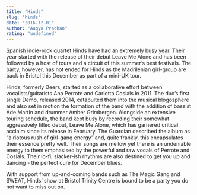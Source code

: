 ```yaml
---
title: "Hinds"
slug: "hinds"
date: "2016-12-01"
author: "Aagya Pradhan"
rating: "undefined"
---
```


Spanish indie-rock quartet Hinds have had an extremely busy year. Their year started with the release of their debut Leave Me Alone and has been followed by a host of tours and a circuit of this summer’s best festivals. The party, however, has not ended for Hinds as the Madrilenian girl-group are back in Bristol this December as part of a mini-UK tour.

Hinds, formerly Deers, started as a collaborative effort between vocalists/guitarists Ana Perrote and Carlotta Cosials in 2011. The duo’s first single Demo, released 2014, catapulted them into the musical blogosphere and also set in motion the formation of the band with the addition of bassist Ade Martin and drummer Amber Grimbergen. Alongside an extensive touring schedule, the band kept busy by recording their somewhat aggressively titled debut, Leave Me Alone, which has garnered critical acclaim since its release in February. The Guardian described the album as “a riotous rush of girl-gang energy” and, quite frankly, this encapsulates their essence pretty well. Their songs are mellow yet there is an undeniable energy to them emphasised by the powerful and raw vocals of Perrote and Cosials. Their lo-fi, slacker-ish rhythms are also destined to get you up and dancing - the perfect cure for December blues.

With support from up-and-coming bands such as The Magic Gang and SWEAT, Hinds’ show at Bristol Trinity Centre is bound to be a party you do not want to miss out on.
